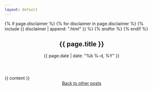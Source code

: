 ```yaml
---
layout: default
---
```


<article id="post">
    {% if page.disclaimer %}
        {% for disclaimer in page.disclaimer %}
            {% include {{ disclaimer | append: ".html" }}  %}
        {% endfor %}
    {% endif %}
    <header class="post-header">
        <h1 class="post-title">{{ page.title }}</h1>
        <div class="post-date">{{ page.date | date: "%b %-d, %Y" }}</div>
    </header>
    {{ content }}
</article>

<center><a href="/blog">Back to other posts</a></center>
